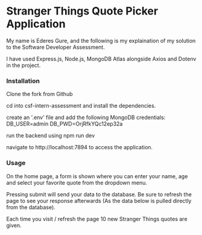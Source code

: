 # Stranger Things Quote Picker Application

My name is Ederes Gure, and the following is my explaination of my solution to the Software Developer Assessment.

I have used Express.js, Node.js, MongoDB Atlas alongside Axios and Dotenv in the project.

### Installation

Clone the fork from Github

cd into csf-intern-assessment and install the dependencies.

create an '.env' file and add the following MongoDB credentials:
DB_USER=admin
DB_PWD=OrjRfkYQc12ep32a

run the backend using npm run dev

navigate to http://localhost:7894 to access the application.

### Usage

On the home page, a form is shown where you can enter your name, age and select your favorite quote from the dropdown menu.

Pressing submit will send your data to the database. Be sure to refresh the page to see your response afterwards (As the data below is pulled directly from the database).

Each time you visit / refresh the page 10 new Stranger Things quotes are given.
